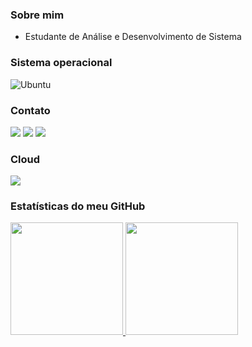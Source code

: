 ### Sobre mim 

- Estudante de Análise e Desenvolvimento de Sistema


### Sistema operacional

![Ubuntu](https://img.shields.io/badge/Ubuntu-E95420?style=for-the-badge&logo=ubuntu&logoColor=white)

### Contato

[![](https://img.shields.io/badge/WhatsApp-25D366?style=for-the-badge&logo=whatsapp&logoColor=white)](https://wa.me/5583987049025)
[![](https://img.shields.io/badge/Gmail-D14836?style=for-the-badge&logo=gmail&logoColor=white)](mailto:nerifilho1256@gmail.com)
[![](https://img.shields.io/badge/LinkedIn-0077B5?style=for-the-badge&logo=linkedin&logoColor=white)](https://www.linkedin.com/in/nerigleston/)

### Cloud

[![](https://img.shields.io/badge/Vercel-000000?style=for-the-badge&logo=vercel&logoColor=white)](https://vercel.com/nerigleston)

### Estatísticas do meu GitHub
<div>
  <a href="https://github.com/nerigleston">
  <img height="180em" src="https://github-readme-stats.vercel.app/api?username=nerigleston&show_icons=true&theme=radical"/>
  <img height="180em" src="https://github-readme-stats.vercel.app/api/top-langs/?username=nerigleston&layout=compact&theme=radical"/>
</div>
<!-- <div>
  <img height="180em" src="https://github-profile-summary-cards.vercel.app/api/cards/profile-details?username=nerigleston&theme=radical"/>
</div> -->
